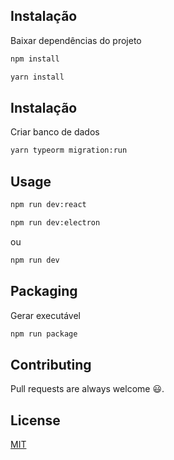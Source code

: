 ## Instalação

Baixar dependências do projeto

```bash
npm install
```

```bash
yarn install
```

## Instalação

Criar banco de dados

```bash
yarn typeorm migration:run
```

## Usage
```bash
npm run dev:react
```
```bash
npm run dev:electron
```

ou

```bash
npm run dev
```

## Packaging
Gerar executável

```bash
npm run package
```



## Contributing

Pull requests are always welcome 😃.

## License

[MIT](https://choosealicense.com/licenses/mit/)
